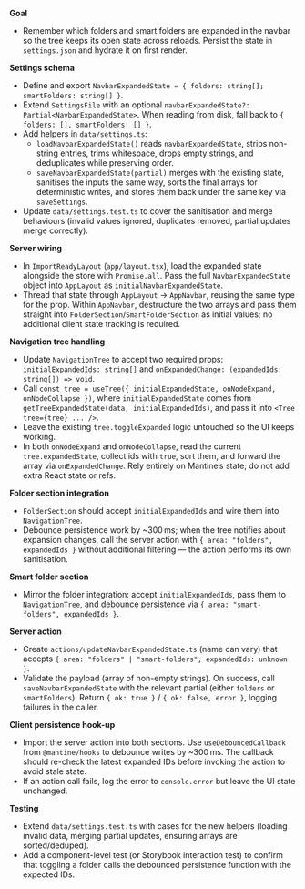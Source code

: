 **Goal**
- Remember which folders and smart folders are expanded in the navbar so the tree keeps its open state across reloads. Persist the state in `settings.json` and hydrate it on first render.

**Settings schema**
- Define and export `NavbarExpandedState = { folders: string[]; smartFolders: string[] }`.
- Extend `SettingsFile` with an optional `navbarExpandedState?: Partial<NavbarExpandedState>`. When reading from disk, fall back to `{ folders: [], smartFolders: [] }`.
- Add helpers in `data/settings.ts`:
  - `loadNavbarExpandedState()` reads `navbarExpandedState`, strips non-string entries, trims whitespace, drops empty strings, and deduplicates while preserving order.
  - `saveNavbarExpandedState(partial)` merges with the existing state, sanitises the inputs the same way, sorts the final arrays for deterministic writes, and stores them back under the same key via `saveSettings`.
- Update `data/settings.test.ts` to cover the sanitisation and merge behaviours (invalid values ignored, duplicates removed, partial updates merge correctly).

**Server wiring**
- In `ImportReadyLayout` (`app/layout.tsx`), load the expanded state alongside the store with `Promise.all`. Pass the full `NavbarExpandedState` object into `AppLayout` as `initialNavbarExpandedState`.
- Thread that state through `AppLayout` → `AppNavbar`, reusing the same type for the prop. Within `AppNavbar`, destructure the two arrays and pass them straight into `FolderSection`/`SmartFolderSection` as initial values; no additional client state tracking is required.

**Navigation tree handling**
- Update `NavigationTree` to accept two required props: `initialExpandedIds: string[]` and `onExpandedChange: (expandedIds: string[]) => void`.
- Call `const tree = useTree({ initialExpandedState, onNodeExpand, onNodeCollapse })`, where `initialExpandedState` comes from `getTreeExpandedState(data, initialExpandedIds)`, and pass it into `<Tree tree={tree} ... />`.
- Leave the existing `tree.toggleExpanded` logic untouched so the UI keeps working.
- In both `onNodeExpand` and `onNodeCollapse`, read the current `tree.expandedState`, collect ids with `true`, sort them, and forward the array via `onExpandedChange`. Rely entirely on Mantine’s state; do not add extra React state or refs.

**Folder section integration**
- `FolderSection` should accept `initialExpandedIds` and wire them into `NavigationTree`.
- Debounce persistence work by ~300 ms; when the tree notifies about expansion changes, call the server action with `{ area: "folders", expandedIds }` without additional filtering — the action performs its own sanitisation.

**Smart folder section**
- Mirror the folder integration: accept `initialExpandedIds`, pass them to `NavigationTree`, and debounce persistence via `{ area: "smart-folders", expandedIds }`.

**Server action**
- Create `actions/updateNavbarExpandedState.ts` (name can vary) that accepts `{ area: "folders" | "smart-folders"; expandedIds: unknown }`.
- Validate the payload (array of non-empty strings). On success, call `saveNavbarExpandedState` with the relevant partial (either `folders` or `smartFolders`). Return `{ ok: true }` / `{ ok: false, error }`, logging failures in the caller.

**Client persistence hook-up**
- Import the server action into both sections. Use `useDebouncedCallback` from `@mantine/hooks` to debounce writes by ~300 ms. The callback should re-check the latest expanded IDs before invoking the action to avoid stale state.
- If an action call fails, log the error to `console.error` but leave the UI state unchanged.

**Testing**
- Extend `data/settings.test.ts` with cases for the new helpers (loading invalid data, merging partial updates, ensuring arrays are sorted/deduped).
- Add a component-level test (or Storybook interaction test) to confirm that toggling a folder calls the debounced persistence function with the expected IDs.
